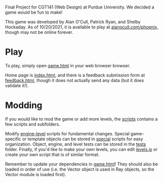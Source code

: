 Final Project for CGT141 (Web Design) at Purdue University. We decided a game would be fun to make!

This game was developed by Alan O'Cull, Patrick Ryan, and Shelby Hockaday.
As of 10/20/2021, it is available to play at [alanocull.com/phoenix](https://alanocull.com/phoenix/), though may not be online forever.

# Play
To play, simply open [game.html](www/html/game.html) in your web browser browser.

Home page is [index.html](www/html/index.html), and there is a feedback submission form at [feedback.html](www/html/feedback.html), though it does not actually send any data (but it does validate it!).

# Modding
If you would like to mod the game or add more levels, the [scripts](www/html/scripts) contains a few scripts and subfolders.

Modify [engine-level](www/html/scripts/engine) scripts for fundamental changes.
Special game-specific or template objects can be stored in [special](www/html/scripts/special) scripts for easy organization.
Object, engine, and level tests can be stored in the [tests](www/html/scripts/tests) folder.
Finally, if you'd like to make your own levels, you can edit [levels.js](www/html/scripts/levels.js) or create your own script that is of similar format.

Remember to update your dependencies in [game.html](www/html/game.html)!
They should also be loaded in order of use (i.e. the Vector object is used in Ray objects, so the Vector module is loaded first).
